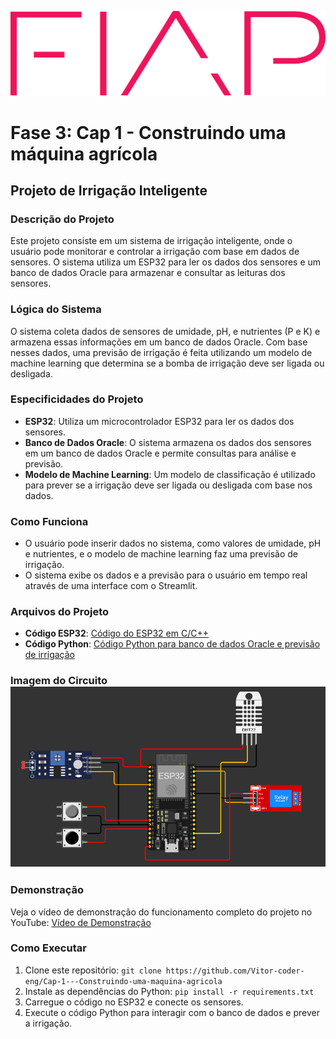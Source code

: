 ![logo FIAP](https://github.com/Vitor-coder-eng/Cap-1---Construindo-uma-maquina-agricola/blob/main/logo-fiap.png)

# Fase 3: Cap 1 - Construindo uma máquina agrícola

## Projeto de Irrigação Inteligente

### Descrição do Projeto
Este projeto consiste em um sistema de irrigação inteligente, onde o usuário pode monitorar e controlar a irrigação com base em dados de sensores. O sistema utiliza um ESP32 para ler os dados dos sensores e um banco de dados Oracle para armazenar e consultar as leituras dos sensores.

### Lógica do Sistema
O sistema coleta dados de sensores de umidade, pH, e nutrientes (P e K) e armazena essas informações em um banco de dados Oracle. Com base nesses dados, uma previsão de irrigação é feita utilizando um modelo de machine learning que determina se a bomba de irrigação deve ser ligada ou desligada.

### Especificidades do Projeto
- **ESP32**: Utiliza um microcontrolador ESP32 para ler os dados dos sensores.
- **Banco de Dados Oracle**: O sistema armazena os dados dos sensores em um banco de dados Oracle e permite consultas para análise e previsão.
- **Modelo de Machine Learning**: Um modelo de classificação é utilizado para prever se a irrigação deve ser ligada ou desligada com base nos dados.

### Como Funciona
- O usuário pode inserir dados no sistema, como valores de umidade, pH e nutrientes, e o modelo de machine learning faz uma previsão de irrigação.
- O sistema exibe os dados e a previsão para o usuário em tempo real através de uma interface com o Streamlit.

### Arquivos do Projeto
- **Código ESP32**: [Código do ESP32 em C/C++](https://github.com/Vitor-coder-eng/Cap-1---Construindo-uma-maquina-agricola/blob/main/C%C3%B3digo%20do%20ESP32%20em%20CC%2B%2B.txt)
- **Código Python**: [Código Python para banco de dados Oracle e previsão de irrigação](https://github.com/Vitor-coder-eng/Cap-1---Construindo-uma-maquina-agricola/blob/main/dashboard.py)
### Imagem do Circuito ![Imagem do circuito no Wokwi](https://github.com/Vitor-coder-eng/Cap-1---Construindo-uma-maquina-agricola/blob/main/Circuito%20de%20Irriga%C3%A7%C3%A3o%20inteligente.png)

### Demonstração
Veja o vídeo de demonstração do funcionamento completo do projeto no YouTube: [Vídeo de Demonstração](https://youtu.be/SS_aYzK8PSc?si=JFLgnEQ_4eK93Z0Q)

### Como Executar
1. Clone este repositório: `git clone https://github.com/Vitor-coder-eng/Cap-1---Construindo-uma-maquina-agricola`
2. Instale as dependências do Python: `pip install -r requirements.txt`
3. Carregue o código no ESP32 e conecte os sensores.
4. Execute o código Python para interagir com o banco de dados e prever a irrigação.
